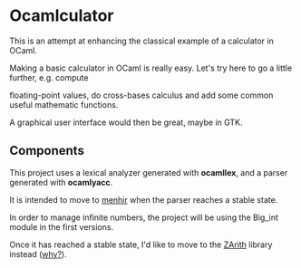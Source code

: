 Ocamlculator
============

This is an attempt at enhancing the classical example of a calculator in OCaml.

Making a basic calculator in OCaml is really easy. Let's try here to go a little further, e.g. compute

floating-point values, do cross-bases calculus and add some common useful mathematic functions.

A graphical user interface would then be great, maybe in GTK.


Components
----------

This project uses a lexical analyzer generated with **ocamllex**, and a parser generated with **ocamlyacc**.

It is intended to move to [menhir](http://gallium.inria.fr/~fpottier/menhir/) when the parser reaches a stable state.

In order to manage infinite numbers, the project will be using the Big_int module in the first versions.

Once it has reached a stable state, I'd like to move to the [ZArith](http://forge.ocamlcore.org/projects/zarith/) library instead ([why?](http://stackoverflow.com/a/10515220/1987466)).

